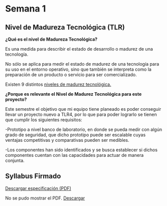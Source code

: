 # Semana 1

## Nivel de Madureza Tecnológica (TLR)

**¿Qué es el nivel de Madureza Tecnológica?** 

Es una medida para describir el estado de desarrollo o madurez de una tecnología.

No sólo se aplica para medir el estado de madurez de una tecnología para su uso en el entorno operativo, sino que también se interpreta como la preparación de un producto o servicio para ser comercializado.

Existen 9 distintos [niveles de madurez tecnológica.](https://www.ayming.es/insights-y-noticias/noticias/trl-technology-readiness-levels/)


**¿Porque es relevante el Nivel de Madurez Tecnológica para este proyecto?** 

Este semestre el objetivo que mi equipo tiene planeado es poder conseguir llevar un proyecto nuevo a TLR4, por lo que para poder lograrlo se tienen que cumplir los siguientes requisitos:

-Prototipo a nivel banco de laboratorio, en donde se pueda medir con algún grado de seguridad, que dicho prototipo puede ser escalable cuyas ventajas competitivas y comparativas pueden ser medibles.

-Los componentes han sido identificados y se busca establecer si dichos componentes cuentan con las capacidades para actuar de manera conjunta.



## Syllabus Firmado




[Descargar especificación (PDF)](recursos/archivos/syllabus.pdf)

<object data="../recursos/archivos/Calendario.pdf" type="application/pdf" width="100%" height="600">
  <p>No se pudo mostrar el PDF. <a href="../recursos/archivos/syllabus.pdf">Descargar</a></p>
</object>
